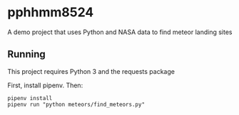 # pphhmm8524
A demo project that uses Python and NASA data to find meteor landing sites

## Running

This project requires Python 3 and the requests package

First, install pipenv.  Then:

```
pipenv install
pipenv run "python meteors/find_meteors.py"
```
